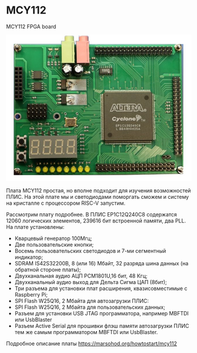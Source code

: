 # MCY112
MCY112 FPGA board

![MCY112+VGA photo](images/mcy112_crop_small.jpg "MCY112 FPGA board photo")

Плата MCY112 простая, но вполне подходит для изучения возможностей ПЛИС. На этой плате мы и светодиодами поморгать сможем и систему на кристалле с процессором RISC-V запустим.

Рассмотрим плату подробнее. В ПЛИС EP1C12Q240C8 содержатся 12060 логических элементов, 239616 бит встроенной памяти, два PLL. На плате установлены:

- Кварцевый генератор 100Мгц;
- Две пользовательские кнопки;
- Восемь пользовательских светодиодов и 7-ми сегментный индикатор;
- SDRAM IS42S32200B, 8 (или 16) Мбайт, 32 разряда шина данных (на обратной стороне платы);
- Двухканальная аудио АЦП PCM1801U,16 бит, 48 Кгц;
- Двухканальный аудио выход для Дельта Сигма ЦАП (8бит);
- Три разъема для установки плат расширения, квазисовместимые с Raspberry Pi;
- SPI Flash W25Q16, 2 Мбайта для автозагрузки ПЛИС:
- SPI Flash W25Q16, 2 Мбайта для пользовательских данных;
- Разъем для установки USB JTAG программатора, например MBFTDI или UsbBlaster
- Разъем Active Serial для прошивки флэш памяти автозагрузки ПЛИС тем же самым программатором MBFTDI или UsbBlaster.

Подробное описание платы https://marsohod.org/howtostart/mcy112
